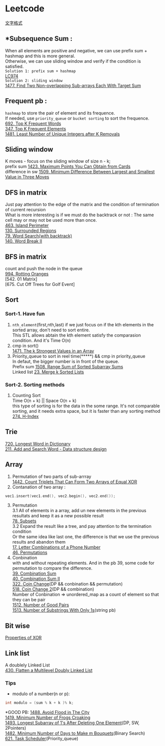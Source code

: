 # Leetcode
[文字格式](https://blog.csdn.net/u012067966/article/details/50736647)
## *Subsequence Sum :
When all elements are positive and negative, we can use prefix sum + hashmap and this is more general.<br>
Otherwise, we can use sliding window and verify if the condition is satisfied.<br>
`Solution 1: prefix sum + hashmap`<br>
[LC974](https://github.com/AL2O3-Z/Leetcode/blob/master/Structure/Unordered_map/974.%20Subarray%20Sums%20Divisible%20by%20K)<br>
`Solution 2: sliding window`<br>
[1477. Find Two Non-overlapping Sub-arrays Each With Target Sum](https://github.com/AL2O3-Z/Leetcode/blob/master/Slide%20Window/1477.%20Find%20Two%20Non-overlapping%20Sub-arrays%20Each%20With%20Target%20Sum)
## Frequent pb :
`hashmap` to store the pair of element and its frequence. <br>
If needed, use `priority_queue` or `bucket sorting` to sort the frequence.<br>
[692. Top K Frequent Words](https://github.com/AL2O3-Z/Leetcode/blob/master/Structure/Queue/692.%20Top%20K%20Frequent%20Words)<br>
[347. Top K Frequent Elements](https://github.com/AL2O3-Z/Leetcode/blob/master/Sort/347.%20Top%20K%20Frequent%20Elements)<br>
[1481. Least Number of Unique Integers after K Removals](https://github.com/AL2O3-Z/Leetcode/blob/master/Sort/1481.%20Least%20Number%20of%20Unique%20Integers%20after%20K%20Removals)<br>
## Sliding window
K moves - focus on the sliding window of size n - k;<br>
prefix sum  [1423. Maximum Points You Can Obtain from Cards](https://github.com/AL2O3-Z/Leetcode/blob/master/Slide%20Window/1423.%20Maximum%20Points%20You%20Can%20Obtain%20from%20Cards)<br>
difference in sw [1509. Minimum Difference Between Largest and Smallest Value in Three Moves](https://github.com/AL2O3-Z/Leetcode/blob/master/Slide%20Window/1509.%20Minimum%20Difference%20Between%20Largest%20and%20Smallest%20Value%20in%20Three%20Moves)<br>
## DFS in matrix
Just pay attention to the edge of the matrix and the condition of termination of current recursion<br>
What is more interesting is if we must do the backtrack or not : The same cell may or may not be used more than once.<br>
[463. Island Perimeter](https://github.com/AL2O3-Z/Leetcode/blob/master/Search/463.%20Island%20Perimeter)<br>
[130. Surrounded Regions](https://github.com/AL2O3-Z/Leetcode/blob/master/Search/130.%20Surrounded%20Regions)<br>
[79. Word Search(with backtrack)](https://leetcode.com/problems/word-search/)<br>
[140. Word Break II](https://github.com/AL2O3-Z/Leetcode/blob/master/Hard/212.%20Word%20Search%20II)<br>
## BFS in matrix
count and push the node in the queue<br>
[994. Rotting Oranges](https://github.com/AL2O3-Z/Leetcode/blob/master/Search/994.%20Rotting%20Oranges)<br>
[542. 01 Matrix]<br>
[675. Cut Off Trees for Golf Event]
## Sort
### Sort-1. Have fun
1. `nth_element`(first,nth,last) if we just focus on if the kth elements in the sorted array, don't need to sort entire. <br>
This STL allows abtain the kth element satisfy the comparasion condition. And it's Time O(n) <br>
2. cmp in sort()<Br>
[1471. The k Strongest Values in an Array](https://leetcode.com/problems/the-k-strongest-values-in-an-array/)<br>
3. Priority_queue to sort in reel time(*****) && cmp in priority_queue<br>
In defaut, the bigger number is in front of the queue.<br>
Prefix sum [1508. Range Sum of Sorted Subarray Sums](https://github.com/AL2O3-Z/Leetcode/blob/master/Sort/1508.%20Range%20Sum%20of%20Sorted%20Subarray%20Sums)<br>
Linked list [23. Merge k Sorted Lists](https://github.com/AL2O3-Z/Leetcode/blob/master/Sort/23.%20Merge%20k%20Sorted%20Lists)<br>
### Sort-2. Sorting methods
1. Counting Sort<br>
Time O(n + k) || Space O(n + k)<br>
this type of sorting is for the data in the some range. It's not comparable sorting, and it needs extra space, but it is faster than any sorting method<br>
[274. H-Index](https://github.com/AL2O3-Z/Leetcode/blob/master/Sort/274.%20H-Index)<br>
## Trie
[720. Longest Word in Dictionary](https://github.com/AL2O3-Z/Leetcode/blob/master/Structure/String/720.%20Longest%20Word%20in%20Dictionary)<br>
[211. Add and Search Word - Data structure design](https://leetcode.com/problems/add-and-search-word-data-structure-design/)<br>
## Array
1. Permutation of two parts of sub-arrray<br>
[1442. Count Triplets That Can Form Two Arrays of Equal XOR](https://github.com/AL2O3-Z/Leetcode/blob/master/Structure/Array/1442.%20Count%20Triplets%20That%20Can%20Form%20Two%20Arrays%20of%20Equal%20XOR)<br>
2. Contanation of two array : 
```cpp
vec1.insert(vec1.end(), vec2.begin(), vec2.end());
```
3. Permutation<br>
3.1 All of elements in a array, add un new elements in the previous resultats and keep it as a new possible result<br>
[78. Subsets](https://github.com/AL2O3-Z/Leetcode/blob/master/Structure/Array/78.%20Subsets)<br>
3.2 Expand the result like a tree, and pay attention to the termination condition<br>
Or the same idea like last one, the difference is that we use the previous results and abandon them<br>
[17. Letter Combinations of a Phone Number](https://leetcode.com/problems/letter-combinations-of-a-phone-number/)<br>
[46. Permutations](https://leetcode.com/problems/permutations/)<br>
4. Conbination<br>
with and without repeating elements. And in the pb 39, some code for permutation to compare the difference.<br>
[39. Combination Sum](https://github.com/AL2O3-Z/Leetcode/blob/master/Structure/Array/39.%20Combination%20Sum)<br>
[40. Combination Sum II](https://github.com/AL2O3-Z/Leetcode/blob/master/Structure/Array/40.%20Combination%20Sum%20II)<br>
[322. Coin Change](https://github.com/AL2O3-Z/Leetcode/blob/master/DP/322.%20Coin%20Change)(DP && conbination && permutation)<br>
[518. Coin Change 2](https://github.com/AL2O3-Z/Leetcode/blob/master/DP/518.%20Coin%20Change%202)(DP && combination)<br>
Number of Conbination => unordered_map as a count of element so that they can be pair<br>
[1512. Number of Good Pairs](https://github.com/AL2O3-Z/Leetcode/blob/master/Structure/Array/1512.%20Number%20of%20Good%20Pairs)<br>
[1513. Number of Substrings With Only 1s](https://github.com/AL2O3-Z/Leetcode/blob/master/Structure/String/1513.%20Number%20of%20Substrings%20With%20Only%201s)(string pb)
## Bit wise
[Properties of XOR ](https://accu.org/index.php/journals/1915)
## Link list
A doublely Linked List<br>
[430. Flatten a Multilevel Doubly Linked List](https://github.com/AL2O3-Z/Leetcode/blob/master/Link%20List/430.%20Flatten%20a%20Multilevel%20Doubly%20Linked%20List)
### Tips
* modulo of a number(n or p): 
```cpp
int modulo = (sum % k + k )% k;
```
*GOOD PB:
[1488. Avoid Flood in The City](https://github.com/AL2O3-Z/Leetcode/blob/master/Structure/Array/1488.%20Avoid%20Flood%20in%20The%20City)<Br>
[1419. Minimum Number of Frogs Croaking](https://github.com/AL2O3-Z/Leetcode/blob/master/Structure/String/1419.%20Minimum%20Number%20of%20Frogs%20Croaking)<BR>
[1493. Longest Subarray of 1's After Deleting One Element](https://github.com/AL2O3-Z/Leetcode/blob/master/Slide%20Window/1493.%20Longest%20Subarray%20of%201's%20After%20Deleting%20One%20Element)(DP, SW, 2Pointers)<br>
[1482. Minimum Number of Days to Make m Bouquets](https://github.com/AL2O3-Z/Leetcode/blob/master/Search/1482.%20Minimum%20Number%20of%20Days%20to%20Make%20m%20Bouquets)(Binary Search)<br>
[621. Task Scheduler](https://leetcode.com/problems/task-scheduler/)(Priority_queue)<br>
